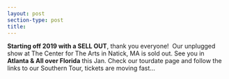 ```yaml
---
layout: post
section-type: post
title: 
---
```


<p><strong>Starting off 2019 with a SELL OUT</strong>, thank you everyone!&nbsp;&nbsp;Our unplugged show at The Center for The Arts&nbsp;in Natick, MA is sold out. See you in <strong>Atlanta &amp; All over Florida</strong> this Jan. Check our tourdate page and follow the links to our Southern Tour, tickets are moving fast...</p>
